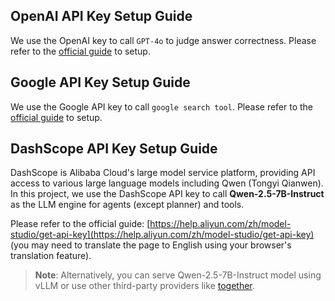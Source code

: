 ## OpenAI API Key Setup Guide
We use the OpenAI key to call `GPT-4o` to judge answer correctness. Please refer to the [official guide](https://platform.openai.com/api-keys) to setup. 

## Google API Key Setup Guide
We use the Google API key to call `google search tool`. Please refer to the [official guide](https://support.google.com/googleapi/answer/6158862?hl=en) to setup. 

## DashScope API Key Setup Guide

DashScope is Alibaba Cloud's large model service platform, providing API access to various large language models including Qwen (Tongyi Qianwen). In this project, we use the DashScope API key to call **Qwen-2.5-7B-Instruct** as the LLM engine for agents (except planner) and tools.



Please refer to the official guide: [https://help.aliyun.com/zh/model-studio/get-api-key](https://help.aliyun.com/zh/model-studio/get-api-key) (you may need to translate the page to English using your browser's translation feature).

> **Note**: Alternatively, you can serve Qwen-2.5-7B-Instruct model using vLLM or use other third-party providers like [together](https://api.together.xyz/).
